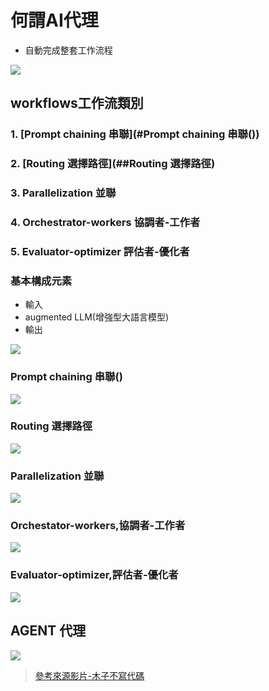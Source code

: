 # 何謂AI代理

- 自動完成整套工作流程

![](./images/pic1.png)

## workflows工作流類別

### 1. [Prompt chaining 串聯](#Prompt chaining 串聯())
### 2. [Routing 選擇路徑](##Routing 選擇路徑)
### 3. Parallelization 並聯
### 4. Orchestrator-workers 協調者-工作者
### 5. Evaluator-optimizer 評估者-優化者

### 基本構成元素
- 輸入
- augmented LLM(增強型大語言模型)
- 輸出

![](./images/pic2.png)


### Prompt chaining 串聯()

![](./images/pic3.png)


### Routing 選擇路徑

![](./images/pic4.png)

### Parallelization 並聯

![](./images/pic5.png) 

### Orchestator-workers,協調者-工作者

![](./images/pic6.png)

### Evaluator-optimizer,評估者-優化者

![](./images/pic7.png)



## AGENT 代理

![](./images/pic8.png)

> [參考來源影片-木子不寫代碼](https://youtu.be/YdnolQrG-xE?si=84Vp3Uot_tU36dFG)
